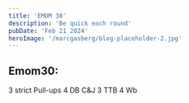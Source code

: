 ```yaml
---
title: 'EMOM 30'
description: 'Be quick each round'
pubDate: 'Feb 21 2024'
heroImage: '/marcgasberg/blog-placeholder-2.jpg'
---
```

## Emom30: 
3 strict Pull-ups 
4 DB C&J 
3 TTB 
4 Wb
